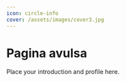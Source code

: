 ```yaml
---
icon: circle-info
cover: /assets/images/cover3.jpg
---
```


# Pagina avulsa

Place your introduction and profile here.
